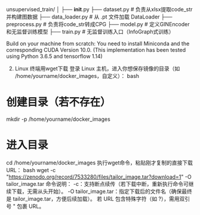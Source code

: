 unsupervised_train/
│
├── __init__.py
├── dataset.py          # 负责从xlsx提取code_str并构建图数据
├── data_loader.py      # 从 .pt 文件加载 DataLoader
├── preprocess.py       # 负责将code_str转成CPG
├── model.py            # 定义GINEncoder和无监督训练模型
├── train.py            # 无监督训练入口（InfoGraph式训练）

Build on your machine from scratch: You need to install Miniconda and the corresponding CUDA Version 10.0. (This implementation has been tested using Python 3.6.5 and tensorflow 1.14)

2. Linux 终端用wget下载
登录 Linux 主机，进入你想保存镜像的目录（如 /home/yourname/docker_images，自定义）：
bash
# 创建目录（若不存在）
mkdir -p /home/yourname/docker_images
# 进入目录
cd /home/yourname/docker_images
执行wget命令，粘贴刚才复制的直接下载 URL：
bash
wget -c "https://zenodo.org/record/7533280/files/tailor_image.tar?download=1" -O tailor_image.tar
命令说明：
-c：支持断点续传（若下载中断，重新执行命令可继续下载，无需从头开始）。
-O tailor_image.tar：指定下载后的文件名（确保最终是 tailor_image.tar，方便后续加载）。
若 URL 包含特殊字符（如 ?），需用双引号 " 包裹 URL。